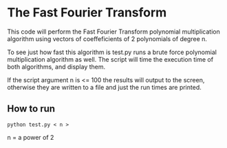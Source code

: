 # The Fast Fourier Transform

This code will perform the Fast Fourier Transform polynomial multiplication
algorithm using vectors of coeffeficients of 2 polynomials of degree n. 

To see just how fast this algorithm is test.py runs a brute force polynomial
multiplication algorithm as well. The script will time the execution time
of both algorithms, and display them. 

If the script argument n is <= 100 the results will output to the screen, otherwise 
they are written to a file and just the run times are printed.

## How to run
`python test.py < n >` 

n = a power of 2
